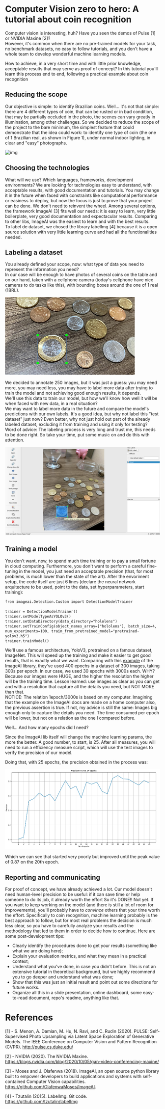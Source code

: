 # Computer Vision zero to hero: A tutorial about coin recognition

Computer vision is interesting, huh? Have you seen the demos of Pulse [1] or NVIDIA Maxine [2]?  
However, it's common when there are no pre-trained models for your task, no benchmark datasets, no easy to follow tutorials, and you don't have a whole team to develop wonderful machine learning models. 

How to achieve, in a very short time and with little prior knowledge, acceptable results that may serve as proof of concept? In this tutorial you'll learn this process end to end, following a practical example about coin recognition  

## Reducing the scope
Our objective is simple: to identify Brazilian coins. 
Well... it's not that simple: there are 4 different types of coin, that can be rusted or in bad condition, that may be partially occluded in the photo, the scenes can vary greatly in illumination, among other challenges.
So we decided to reduce the scope of the project to the bare minimum, the simplest feature that could demonstrate that the idea could work: to identify one type of coin (the one of 1 Brazilian real, as shown in Figure 1), under normal indoor lighting, in clear and "easy" photographs.

![img](https://collectgram.com/blog/content/images/2018/11/054-moedas-do-real-1998-2016-2-familia-moeda-1-real-2014-collectgram-V1-OT.png)

## Choosing the technologies
What will we use? Which languages, frameworks, development environments? 
We are looking for technologies easy to understand, with acceptable results, with good documentation and tutorials. 
You may change it in the future when faced with constraints like computational performance or easiness to deploy, but now the focus is just to prove that your project can be done. We don't need to reinvent the wheel. 
Among several options, the framework ImageAI [3] fits well our needs: it is easy to learn, very little boilerplate, very good documentation and expectacular results. Comparing to other libs, ImageAI was the easiest to learn and with the best results.  
To label de dataset, we chosed the library labelImg [4] because it is a open source solution with very little learning curve and had all the functionalities needed.  

## Labeling a dataset
You already defined your scope, now: what type of data you need to represent the information you need?  
In our case will be enough to have photos of several coins on the table and on our hand, taken with a cellphone camera (today's cellphone have nice cameras to do tasks like this), with bounding boxes around the one of 1 real (1BRL). 

![img](images_article/labeled_example.png)

We decided to annotate 250 images, but it was just a guess: you may need more, you may need less, you may have to label more data after trying to train the model and not achieving good enough results, it depends.  
We'll use this data to train our model, but how we'll know how well it will be when faced with new data, in a real situation?  
We may want to label more data in the future and compare the model's predictions with our own labels. It's a good idea, but why not label this "test dataset" just now? Even better, why not just hold out part of the already labeled dataset, excluding it from training and using it only for testing?  
Word of advice: The labeling process is very long and trust me, this needs to be done right. So take your time, put some music on and do this with attention.  

![img](images_article/labelimg.png)

## Training a model
You don't want, now, to spend much time training or to pay a small fortune in cloud computing. Furthermore, you don't want to perform a careful fine-tuning in the model, you just need an acceptable precision (that, for most problems, is much lower than the state of the art). After the envoriment setup, the code itself are just 6 lines (declare the neural network arquitecture to be used, point to the data, set hyperparameters, start training):

```
from imageai.Detection.Custom import DetectionModelTrainer

trainer = DetectionModelTrainer()
trainer.setModelTypeAsYOLOv3()
trainer.setDataDirectory(data_directory="hololens")
trainer.setTrainConfig(object_names_array=["hololens"], batch_size=4, num_experiments=100, train_from_pretrained_model="pretrained-yolov3.h5")
trainer.trainModel()
```

We'll use a famous architecture, YoloV3, pretrained on a famous dataset, ImageNet. This will speed up the training and make it easier to get good results, that is exactly what we want. Comparing with this [example](https://imageai.readthedocs.io/en/latest/customdetection/) of the ImageAI library, they've used 400 epochs in a dataset of 300 images, taking 300s per epoch. In our case, we used 30 epochs with 3000s each. WHY? Because our images were HUGE, and the higher the resolution the higher will be the training time. Lesson learned: use images as clear as you can get and with a resolution that capture all the details you need, but NOT MORE than that.  
NOTICE: The relation 1epoch/3000s is based on my computer. Imagining that the example on the ImageAI docs are made on a home computer also, the previous assertion is true. If not, my advice is still the same: Images big enough only to capture the details you need. The time consumed per epoch will be lower, but not on a relation as the one I compared before.  
  
Well... And how many epochs did I need?  
  
Since the ImageAI lib itself will change the machine learning params, the more the better. A good number, to start, is 25. After all measures, you will need to run a efficiency measure script, which will use the test images to verify the precision of our model.

Doing that, with 25 epochs, the precision obtained in the process was:  
  
![img](images_article/precision_epochs.png)

Which we can see that started very poorly but improved until the peak value of 0.87 on the 20th epoch.

## Reporting and communicating
For proof of concept, we have already achieved a lot. Our model doesn't need human-level precision to be useful: if it can save time or help someone to do its job, it already worth the effort
So it's DONE!!
Not yet.
If you want to keep working on the model (and there is still a lot of room for improvements), you'll probably have to *convince* others that your time worth the effort. Specifically to coin recognition, machine learning probably is the best approach to follow, but for most real problems the decision is much less clear, so you have to carefully analyze your results and the methodology that led to them in order to decide how to continue.
Here are some post-development tips:
* Clearly identify the procedures done to get your results (something like what we are doing here);
* Explain your evaluation metrics, and what they mean in a practical context;
* Understand what you've done, in case you didn't before. This is not an extensive tutorial in theoretical background, but we highly recommend you to go deeper and understand what was done;
* Show that this was just an initial result and point out some directions for future works.
* Organize all this in a slide presentation, online dashboard, some easy-to-read document, repo's readme, anything like that.

# References
[1] - S. Menon, A. Damian, M. Hu, N. Ravi, and C. Rudin (2020). PULSE: Self-Supervised Photo Upsampling via Latent Space Exploration of Generative Models. The IEEE Conference on Computer Vision and Pattern Recognition (CVPR). http://pulse.cs.duke.edu/

[2] - NVIDIA (2020). The NVIDIA Maxine. https://blogs.nvidia.com/blog/2020/10/05/gan-video-conferencing-maxine/

[3] - Moses and J. Olafenwa (2018). ImageAI, an open source python library built to empower developers to build applications and systems with self-contained Computer Vision capabilities. https://github.com/OlafenwaMoses/ImageAI.

[4] - Tzutalin (2015). LabelImg. Git code. https://github.com/tzutalin/labelImg
